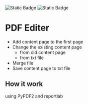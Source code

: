 ![Static Badge](https://img.shields.io/badge/code_editor-vim-green?logo=vim&logoColor=white)
![Static Badge](https://img.shields.io/badge/python-3.9-blue?logo=python&logoColor=white)

# PDF Editer
- Add content page to the first page
- Change the existing content page
	- from old content page
	- from txt file
- Merge file
- Save content page to txt file

## How it work
using PyPDF2 and reportlab
